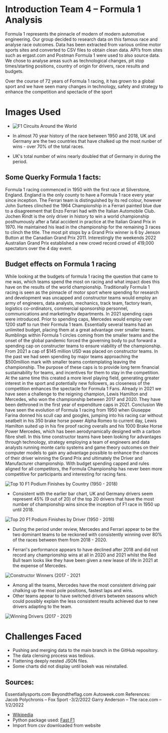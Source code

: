 # Introduction Team 4 – Formula 1 Analysis
Formula 1 represents the pinnacle of modern of modern automotive engineering. Our group decided to research data on this famous race and analyse race outcomes. Data has been extracted from various online motor sports sites and converted to CSV files to obtain clean data. API’s from sites such as ergast.com and Postman Formula 1 were used to also source data.
We chose to analyse areas such as technological changes, pit stop times/starting positions, country of origin for drivers, race results and budgets.

Over the course of 72 years of Formula 1 racing, it has grown to a global sport and we have seen many changes in technology, safety and strategy to enhance the competition and spectacle of the sport

# Images Used
* ![F1 Circuits Around the World](images/worldf1circuit.png)

* In almost 70 year history of the race between 1950 and 2018, UK and Germany are the two countries that have chalked up the most nunber of wins - over 70% of the total races.

* UK's total number of wins nearly doubled that of Germany in during the period.

## Some Querky Formula 1 facts:
Formula 1 racing commenced in 1950 with the first race at Silverstone, England. England is the only county to have a Formula 1 race every year since inception. The Ferrari team is distinguished by its red colour, however John Surtees clinched the 1964 Championship in a Ferrari painted blue due to a disagreement that Enzo Ferrari had with the Italian Automobile Club.
Jochen Rindt is the only driver in history to win a world championship posthumously after a fatal accident in practice at the Italian Grand Prix in 1970. He maintained his lead in the championship for the remaining 3 races to clinch the title.
The most pit stops by a Grand Prix winner is 6 by Jenson Button at the Canadian Grand Prix 2011.
Interestingly the weekends 2022 Australian Grand Prix established a new crowd record crowd of 419,000 spectators over the 4 day event.

## Budget effects on Formula 1 racing

While looking at the budgets of formula 1 racing the question that came to me was, which teams spend the most on racing and what impact does this have on the results of the world championship. Traditionally Formula 1 racing is seen as the pinnacle of motor sport where spending for research and development was uncapped and constructor teams would employ an army of engineers, data analysts, mechanics, track team, factory team, logistics co-ordinators, commercial sponsorship personnel, communications and marketing/tv departments. In 2021 spending caps were introduced. Prior to spending caps, Mercedes would employ over 1200 staff to run their Formula 1 team. Essentially several teams had an unlimited budget, placing them at a great advantage over smaller teams. Rumblings within Formula 1 circles coming from the smaller teams and the onset of the global pandemic forced the governing body to put forward a spending cap on constructer teams to ensure viability of the championship. From 2021 a cap of $145 million USD was placed on constructor teams. In the past we had seen spending by major teams approaching the $500million mark with smaller teams contemplating leaving the championship.
The purpose of these caps is to provide long term financial sustainability for teams, and incentives for them to stay in the competition. At the same time this created a more level playing field, generating greater interest in the sport and potentially new followers, as closeness of the competition enhances the spectacle for Formula 1 Fans. Already in 2021 we have seen a challenge to the reigning champion, Lewis Hamilton and Mercedes, who won the championship between 2017 and 2020. They have been dethroned in the first year of expenditure caps in 2021.
Conclusion
We have seen the evolution of Formula 1 racing from 1950 when Giuseppe Farina donned his scull cap and googles, jumping into his racing car without seatbelt in his 350 brake horse power Alpha Romeo to current day, Lewis Hamilton suited up in his fire proof racing overalls and his 1000 Brake Horse Power Mercedes, which has been aerodynamically designed with a carbon fibre shell. In this time constructor teams have been looking for advantages through technology, strategy employing a team of engineers and data analysts running monte carlo systems and game theory outcomes on their computer models to gain any advantage possible to enhance the chances of their driver winning the Grand Prix and ultimately the Driver and Manufacturer championship. With budget spending capped and rules aligned for all competitors, the Formula Championship has never been more competitive for participants and interesting for racing fans.

![Top 10 F1 Podium Finishes by Country (1950 - 2018)](images/top10F1podiumfinishes.png)

* Consistent with the earlier bar chart, UK and Germany drivers seem represent 45% (9 out of 20) of the top 20 drivers that have the most number of championship wins since the inception of F1 race in 1950 up until 2018.

![Top 20 F1 Podium Finishes by Driver (1950 - 2018)](images/top20F1driverpodiumfinishes.png)

* During the period under review, Mercedes and Ferrari appear to be the two dominant teams to be reckoned with consistently winning over 80% of the races between them from 2018 - 2020.

* Ferrari's performance appears to have declined after 2018 and did not record any champrionship wins at all in 2020 and 2021 whilst the Red Bull team looks like they have been given a new lease of life in 2021 at the expense of Mercedes.

![Constructor Winners (2017 - 2021](images/constructorwinnersbyyear.png)

* Among all the teams, Mercedes have the most consistent driving pair chalking up the most pole positions, fastest laps and wins.
* Other teams appear to have switched drivers between seasons which could possibly explain the less consistent results achieved due to new drivers adapting to the team.

![Winning Drivers (2017 - 2021)](images/driverwinnersbyyear.png)

# Challenges Faced
* Pushing and merging data to the main branch in the GitHub repository.
* The data clensing process was tedious.
* Flattening deeply nested JSON files.
* Some charts did not display until bokeh was reinstalled.

## Sources:
Essentiallysports.com
Beyondtheflag.com
Autoweek.com
References:
Jacob Polychronis – Fox Sport -3/2/2022
Garry Anderson – The race.com – 1/2/2022
* [Wikipedia](https://en.wikipedia.org/wiki/List_of_Formula_One_circuits)
* Python package used: [Fast F1](https://github.com/theOehrly/Fast-F1)
* Import from csv downloaded from website